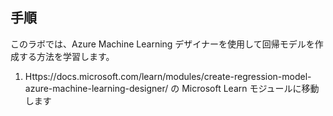 ﻿---
lab:
    title: 'Azure Machine Learning デザイナーを使用して回帰モデルを作成する'
---

## 手順
このラボでは、Azure Machine Learning デザイナーを使用して回帰モデルを作成する方法を学習します。

1.	Https://docs.microsoft.com/learn/modules/create-regression-model-azure-machine-learning-designer/ の Microsoft Learn モジュールに移動します
